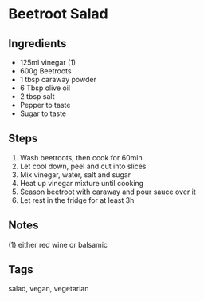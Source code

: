 # Beetroot Salad

## Ingredients

* 125ml vinegar (1)
* 600g Beetroots
* 1 tbsp caraway powder 
* 6 Tbsp olive oil
* 2 tbsp salt 
* Pepper to taste
* Sugar to taste

## Steps

1. Wash beetroots, then cook for 60min
2. Let cool down, peel and cut into slices
3. Mix vinegar, water, salt and sugar
4. Heat up vinegar mixture until cooking
5. Season beetroot with caraway and pour sauce over it 
6. Let rest in the fridge for at least 3h

## Notes

(1) either red wine or balsamic

## Tags
salad, vegan, vegetarian
